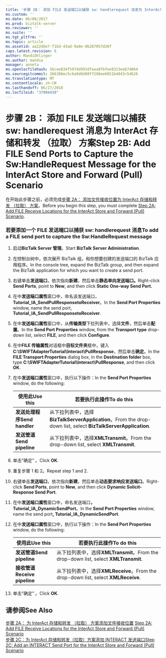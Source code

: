 ```yaml
---
title: '步骤 2B： 添加 FILE 发送端口以捕获 sw: handlerequest 消息为 InterAct 存储和转发 （拉取） 方案 |Microsoft Docs'
ms.custom: ''
ms.date: 06/08/2017
ms.prod: biztalk-server
ms.reviewer: ''
ms.suite: ''
ms.tgt_pltfrm: ''
ms.topic: article
ms.assetid: aa22d6e7-f1bd-43ad-9a0e-0b287057d20f
caps.latest.revision: 6
author: MandiOhlinger
ms.author: mandia
manager: anneta
ms.openlocfilehash: 56cee834f5974d993dfeaa8fbfee8313eeb74064
ms.sourcegitcommit: 266308ec5c6a9d8d80ff298ee6051b4843c5d626
ms.translationtype: MT
ms.contentlocale: zh-CN
ms.lasthandoff: 06/27/2018
ms.locfileid: "37004438"
---
```

# <a name="step-2b-add-file-send-ports-to-capture-the-swhandlerequest-message-for-the-interact-store-and-forward-pull-scenario"></a><span data-ttu-id="fd3e9-102">步骤 2B： 添加 FILE 发送端口以捕获 sw: handlerequest 消息为 InterAct 存储和转发 （拉取） 方案</span><span class="sxs-lookup"><span data-stu-id="fd3e9-102">Step 2B: Add FILE Send Ports to Capture the Sw:HandleRequest Message for the InterAct Store and Forward (Pull) Scenario</span></span>
<span data-ttu-id="fd3e9-103">在开始此步骤之前，必须完成[步骤 2A： 添加文件接收位置为 InterAct 存储和转发 （拉取） 方案](../../adapters-and-accelerators/fileact-interact/step-2a-add-file-receive-locations-for-interact-store-and-forward-scenario.md)。</span><span class="sxs-lookup"><span data-stu-id="fd3e9-103">Before you begin this step, you must complete [Step 2A: Add FILE Receive Locations for the InterAct Store and Forward (Pull) Scenario](../../adapters-and-accelerators/fileact-interact/step-2a-add-file-receive-locations-for-interact-store-and-forward-scenario.md).</span></span>  

### <a name="to-add-a-file-send-port-to-capture-the-swhandlerequest-message"></a><span data-ttu-id="fd3e9-104">若要添加一个 FILE 发送端口以捕获 sw: handlerequest 消息</span><span class="sxs-lookup"><span data-stu-id="fd3e9-104">To add a FILE send port to capture the Sw:HandleRequest message</span></span>  

1. <span data-ttu-id="fd3e9-105">启动**BizTalk Server 管理**。</span><span class="sxs-lookup"><span data-stu-id="fd3e9-105">Start **BizTalk Server Administration**.</span></span>  

2. <span data-ttu-id="fd3e9-106">在控制台树中，依次展开 BizTalk 组，和你想要创建的发送端口的 BizTalk 应用程序。</span><span class="sxs-lookup"><span data-stu-id="fd3e9-106">In the console tree, expand the BizTalk group, and then expand the BizTalk application for which you want to create a send port.</span></span>  

3. <span data-ttu-id="fd3e9-107">右键单击**发送端口**，依次指向**新建**，然后单击**静态单向发送端口。**</span><span class="sxs-lookup"><span data-stu-id="fd3e9-107">Right-click **Send Ports**, point to **New**, and then click **Static One-way Send Port.**</span></span>  

4. <span data-ttu-id="fd3e9-108">在中**发送端口属性**窗口中，命名该发送端口， **Tutorial_IA_SendPullResponsetoReceiver**。</span><span class="sxs-lookup"><span data-stu-id="fd3e9-108">In the **Send Port Properties** window, name the send port, **Tutorial_IA_SendPullResponsetoReceiver**.</span></span>  

5. <span data-ttu-id="fd3e9-109">在中**发送端口属性**窗口中，从**传输类型**下拉列表中，选择**文件**，然后单击**配置**。</span><span class="sxs-lookup"><span data-stu-id="fd3e9-109">In the **Send Port Properties** window, from the **Transport type** drop-down list, select **FILE**, and then click **Configure**.</span></span>  

6. <span data-ttu-id="fd3e9-110">在中**FILE 传输属性**对话框中**目标文件夹**框中，键入**C:\SWIFTAdapterTutorial\Interact\PullResponse**，然后单击**确定**。</span><span class="sxs-lookup"><span data-stu-id="fd3e9-110">In the **FILE Transport Properties** dialog box, in the **Destination folder** box, type **C:\SWIFTAdapterTutorial\Interact\PullResponse**, and then click **OK**.</span></span>  

7. <span data-ttu-id="fd3e9-111">在中**发送端口属性**窗口中，执行以下操作：</span><span class="sxs-lookup"><span data-stu-id="fd3e9-111">In the **Send Port Properties** window, do the following:</span></span>  


   |   <span data-ttu-id="fd3e9-112">**使用此**</span><span class="sxs-lookup"><span data-stu-id="fd3e9-112">**Use this**</span></span>    |                        <span data-ttu-id="fd3e9-113">**若要执行此操作**</span><span class="sxs-lookup"><span data-stu-id="fd3e9-113">**To do this**</span></span>                         |
   |-------------------|---------------------------------------------------------------|
   | <span data-ttu-id="fd3e9-114">**发送处理程序**</span><span class="sxs-lookup"><span data-stu-id="fd3e9-114">**Send handler**</span></span>  | <span data-ttu-id="fd3e9-115">从下拉列表中，选择**BizTalkServerApplication**。</span><span class="sxs-lookup"><span data-stu-id="fd3e9-115">From the drop-down list, select **BizTalkServerApplication**.</span></span> |
   | <span data-ttu-id="fd3e9-116">**发送管道**</span><span class="sxs-lookup"><span data-stu-id="fd3e9-116">**Send pipeline**</span></span> |       <span data-ttu-id="fd3e9-117">从下拉列表中，选择**XMLTransmit**。</span><span class="sxs-lookup"><span data-stu-id="fd3e9-117">From the drop-down list, select **XMLTransmit**.</span></span>        |


8. <span data-ttu-id="fd3e9-118">单击“确定” 。</span><span class="sxs-lookup"><span data-stu-id="fd3e9-118">Click **OK**.</span></span>  

9. <span data-ttu-id="fd3e9-119">重复步骤 1 和 2。</span><span class="sxs-lookup"><span data-stu-id="fd3e9-119">Repeat step 1 and 2.</span></span>  

10. <span data-ttu-id="fd3e9-120">右键单击**发送端口**，依次指向**新建**，然后单击**动态要求响应发送端口**。</span><span class="sxs-lookup"><span data-stu-id="fd3e9-120">Right-click **Send Ports**, point to **New**, and then click **Dynamic Solicit-Response Send Port**.</span></span>  

11. <span data-ttu-id="fd3e9-121">在中**发送端口属性**窗口中，命名发送端口<strong>，Tutorial_IA_DynamicSendPort</strong>。</span><span class="sxs-lookup"><span data-stu-id="fd3e9-121">In the **Send Port Properties** window, name the send port<strong>, Tutorial_IA_DynamicSendPort</strong>.</span></span>  

12. <span data-ttu-id="fd3e9-122">在中**发送端口属性**窗口中，执行以下操作：</span><span class="sxs-lookup"><span data-stu-id="fd3e9-122">In the **Send Port Properties** window, do the following:</span></span>  


    |     <span data-ttu-id="fd3e9-123">**使用此**</span><span class="sxs-lookup"><span data-stu-id="fd3e9-123">**Use this**</span></span>     |                  <span data-ttu-id="fd3e9-124">**若要执行此操作**</span><span class="sxs-lookup"><span data-stu-id="fd3e9-124">**To do this**</span></span>                  |
    |----------------------|--------------------------------------------------|
    |  <span data-ttu-id="fd3e9-125">**发送管道**</span><span class="sxs-lookup"><span data-stu-id="fd3e9-125">**Send pipeline**</span></span>   | <span data-ttu-id="fd3e9-126">从下拉列表中，选择**XMLTransmit**。</span><span class="sxs-lookup"><span data-stu-id="fd3e9-126">From the drop-down list, select **XMLTransmit**.</span></span> |
    | <span data-ttu-id="fd3e9-127">**接收管道**</span><span class="sxs-lookup"><span data-stu-id="fd3e9-127">**Receive pipeline**</span></span> | <span data-ttu-id="fd3e9-128">从下拉列表中，选择**XMLReceive**。</span><span class="sxs-lookup"><span data-stu-id="fd3e9-128">From the drop-down list, select **XMLReceive**.</span></span>  |


13. <span data-ttu-id="fd3e9-129">单击“确定” 。</span><span class="sxs-lookup"><span data-stu-id="fd3e9-129">Click **OK**.</span></span>  

## <a name="see-also"></a><span data-ttu-id="fd3e9-130">请参阅</span><span class="sxs-lookup"><span data-stu-id="fd3e9-130">See Also</span></span>  
 <span data-ttu-id="fd3e9-131">[步骤 2A： 为 InterAct 存储和转发 （拉取） 方案添加文件接收位置](../../adapters-and-accelerators/fileact-interact/step-2a-add-file-receive-locations-for-interact-store-and-forward-scenario.md) </span><span class="sxs-lookup"><span data-stu-id="fd3e9-131">[Step 2A: Add FILE Receive Locations for the InterAct Store and Forward (Pull) Scenario](../../adapters-and-accelerators/fileact-interact/step-2a-add-file-receive-locations-for-interact-store-and-forward-scenario.md) </span></span>  
 [<span data-ttu-id="fd3e9-132">步骤 2C：为 InterAct 存储和转发（拉取）方案添加 INTERACT 发送端口</span><span class="sxs-lookup"><span data-stu-id="fd3e9-132">Step 2C: Add an INTERACT Send Port for the InterAct Store and Forward (Pull) Scenario</span></span>](../../adapters-and-accelerators/fileact-interact/step-2c-add-interact-send-port-for-interact-store-and-forward-pull-scenario.md)